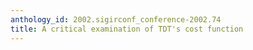```yaml
---
anthology_id: 2002.sigirconf_conference-2002.74
title: A critical examination of TDT's cost function
---
```

